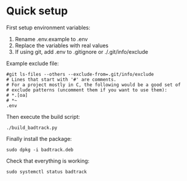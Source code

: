
# Quick setup

First setup environment variables:
1. Rename .env.example to .env
2. Replace the variables with real values
3. If using git, add .env to .gitignore or ./.git/info/exclude 

Example exclude file:
```
#git ls-files --others --exclude-from=.git/info/exclude
# Lines that start with '#' are comments.
# For a project mostly in C, the following would be a good set of
# exclude patterns (uncomment them if you want to use them):
# *.[oa]
# *~
.env
```

Then execute the build script:

`./build_badtrack.py`

Finally install the package:

`sudo dpkg -i badtrack.deb`

Check that everything is working:

`sudo systemctl status badtrack`